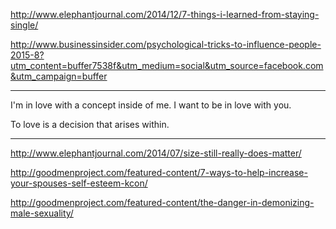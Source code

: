 <a href="http://www.elephantjournal.com/2014/12/7-things-i-learned-from-staying-single/" target="_blank">http://www.elephantjournal.com/2014/12/7-things-i-learned-from-staying-single/</a>

<a href="http://www.businessinsider.com/psychological-tricks-to-influence-people-2015-8?utm_content=buffer7538f&utm_medium=social&utm_source=facebook.com&utm_campaign=buffer" target="_blank">http://www.businessinsider.com/psychological-tricks-to-influence-people-2015-8?utm_content=buffer7538f&utm_medium=social&utm_source=facebook.com&utm_campaign=buffer</a>

---

I'm in love with a concept inside of me. I want to be in love with you.

To love is a decision that arises within.

---

<a href="http://www.elephantjournal.com/2014/07/size-still-really-does-matter/" target="_blank">http://www.elephantjournal.com/2014/07/size-still-really-does-matter/</a>

<a href="http://goodmenproject.com/featured-content/7-ways-to-help-increase-your-spouses-self-esteem-kcon/" target="_blank">http://goodmenproject.com/featured-content/7-ways-to-help-increase-your-spouses-self-esteem-kcon/</a>

<a href="http://goodmenproject.com/featured-content/the-danger-in-demonizing-male-sexuality/" target="_blank">http://goodmenproject.com/featured-content/the-danger-in-demonizing-male-sexuality/</a>
